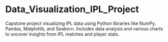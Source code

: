 # Data_Visualization_IPL_Project
Capstone project visualizing IPL data using Python libraries like NumPy, Pandas, Matplotlib, and Seaborn. Includes data analysis and various charts to uncover insights from IPL matches and player stats.
